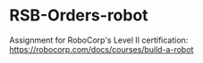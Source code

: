 # RSB-Orders-robot

Assignment for RoboCorp's Level II certification:
https://robocorp.com/docs/courses/build-a-robot
